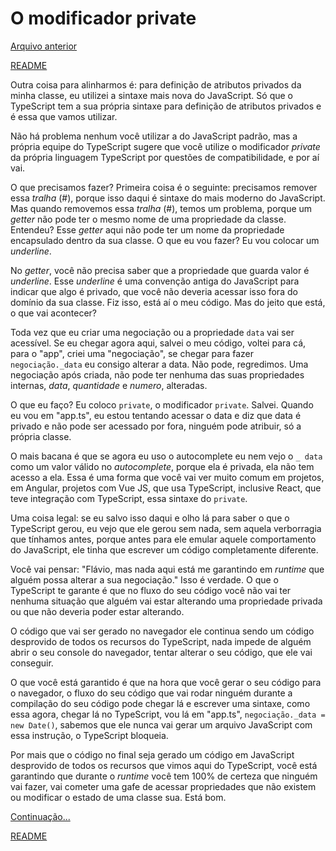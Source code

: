 # O modificador private

[Arquivo anterior](/estudos/automatizandoCompilacao.md)


[README](/README.md)

Outra coisa para alinharmos é: para definição de atributos privados da minha classe, eu utilizei a sintaxe mais nova do JavaScript. Só que o TypeScript tem a sua própria sintaxe para definição de atributos privados e é essa que vamos utilizar.

Não há problema nenhum você utilizar a do JavaScript padrão, mas a própria equipe do TypeScript sugere que você utilize o modificador *private* da própria linguagem TypeScript por questões de compatibilidade, e por aí vai.

O que precisamos fazer? Primeira coisa é o seguinte: precisamos remover essa *tralha* (#), porque isso daqui é sintaxe do mais moderno do JavaScript. Mas quando removemos essa *tralha* (#), temos um problema, porque um *getter* não pode ter o mesmo nome de uma propriedade da classe. Entendeu? Esse *getter* aqui não pode ter um nome da propriedade encapsulado dentro da sua classe. O que eu vou fazer? Eu vou colocar um *underline*.

No *getter*, você não precisa saber que a propriedade que guarda valor é *underline*. Esse *underline* é uma convenção antiga do JavaScript para indicar que algo é privado, que você não deveria acessar isso fora do domínio da sua classe. Fiz isso, está aí o meu código. Mas do jeito que está, o que vai acontecer?

Toda vez que eu criar uma negociação ou a propriedade `data` vai ser acessível. Se eu chegar agora aqui, salvei o meu código, voltei para cá, para o "app", criei uma "negociação", se chegar para fazer `negociação._data` eu consigo alterar a data. Não pode, regredimos. Uma negociação após criada, não pode ter nenhuma das suas propriedades internas, *data*, *quantidade* e *numero*, alteradas.

O que eu faço? Eu coloco `private`, o modificador `private`. Salvei. Quando eu vou em "app.ts", eu estou tentando acessar o data e diz que data é privado e não pode ser acessado por fora, ninguém pode atribuir, só a própria classe.

O mais bacana é que se agora eu uso o autocomplete eu nem vejo o `_ data` como um valor válido no *autocomplete*, porque ela é privada, ela não tem acesso a ela. Essa é uma forma que você vai ver muito comum em projetos, em Angular, projetos com Vue JS, que usa TypeScript, inclusive React, que teve integração com TypeScript, essa sintaxe do `private`.

Uma coisa legal: se eu salvo isso daqui e olho lá para saber o que o TypeScript gerou, eu vejo que ele gerou sem nada, sem aquela verborragia que tínhamos antes, porque antes para ele emular aquele comportamento do JavaScript, ele tinha que escrever um código completamente diferente.

Você vai pensar: "Flávio, mas nada aqui está me garantindo em *runtime* que alguém possa alterar a sua negociação." Isso é verdade. O que o TypeScript te garante é que no fluxo do seu código você não vai ter nenhuma situação que alguém vai estar alterando uma propriedade privada ou que não deveria poder estar alterando.

O código que vai ser gerado no navegador ele continua sendo um código desprovido de todos os recursos do TypeScript, nada impede de alguém abrir o seu console do navegador, tentar alterar o seu código, que ele vai conseguir.

O que você está garantido é que na hora que você gerar o seu código para o navegador, o fluxo do seu código que vai rodar ninguém durante a compilação do seu código pode chegar lá e escrever uma sintaxe, como essa agora, chegar lá no TypeScript, vou lá em "app.ts", `negociação._data = new Date()`, sabemos que ele nunca vai gerar um arquivo JavaScript com essa instrução, o TypeScript bloqueia.

Por mais que o código no final seja gerado um código em JavaScript desprovido de todos os recursos que vimos aqui do TypeScript, você está garantindo que durante o *runtime* você tem 100% de certeza que ninguém vai fazer, vai cometer uma gafe de acessar propriedades que não existem ou modificar o estado de uma classe sua. Está bom.

[Continuação...]()


[README](/README.md)